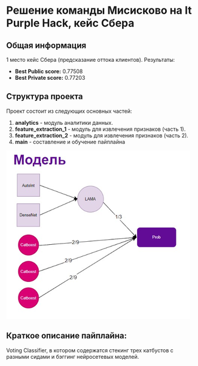 # Решение команды Мисисково на It Purple Hack, кейс Сбера

## Общая информация

1 место кейс Сбера (предсказание оттока клиентов). Результаты:

- **Best Public score:** 0.77508
- **Best Private score:** 0.77203


## Структура проекта

Проект состоит из следующих основных частей:

1. **analytics** - модуль аналитики данных.
2. **feature_extraction_1** - модуль для извлечения признаков (часть 1).
3. **feature_extraction_2** - модуль для извлечения признаков (часть 2).
4. **main** - составление и обучение пайплайна


![Функциональная схема пайплайна:](functional_schema.jpg)

## Краткое описание пайплайна:

Voting Classifier, в котором содержатся стекинг трех катбустов с разными сидами и бэггинг нейросетевых моделей.